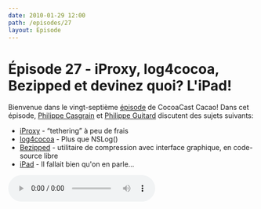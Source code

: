 ```yaml
---
date: 2010-01-29 12:00
path: /episodes/27
layout: Episode
---
```

# Épisode 27 - iProxy, log4cocoa, Bezipped et devinez quoi? L'iPad!
<p>Bienvenue dans le vingt-septième <a href="https://cacaocast.com/media/cacaocast_27.mp3" title="CocoaCast Cacao Episode 27">épisode</a> de CocoaCast Cacao! Dans cet épisode, <a href="http://www.twitter.com/philippec" title="Philippe Casgrain sur Twitter">Philippe Casgrain</a> et <a href="http://www.twitter.com/philippeguitard" title="Philippe Guitard sur Twitter">Philippe Guitard</a> discutent des sujets suivants:</p>
<ul><li><a href="http://wiki.github.com/tcurdt/iProxy/" title="iProxy">iProxy</a> - &ldquo;tethering&rdquo; à peu de frais</li>
<li><a href="http://cavoort.com/2010/01/04/log4cocoa-in-an-iphone-project/" title="log4cocoa">log4cocoa</a> - Plus que NSLog()</li>
<li><a href="http://github.com/MrRooni/Bezipped" title="Bezipped">Bezipped</a> - utilitaire de compression avec interface graphique, en code-source libre</li>
<li><a href="http://www.apple.com/fr/ipad/" title="l'iPad">iPad</a> - Il fallait bien qu'on en parle…</li>
</ul>
<p><audio controls><source src="https://cacaocast.com/media/cacaocast_27.mp3" type="audio/mpeg"><source src="https://cacaocast.com/media/cacaocast_27.mp3" type="audio/mp4">Votre navigateur ne supporte pas l'élément audio / Your browser does not support the audio element.</audio></p>
